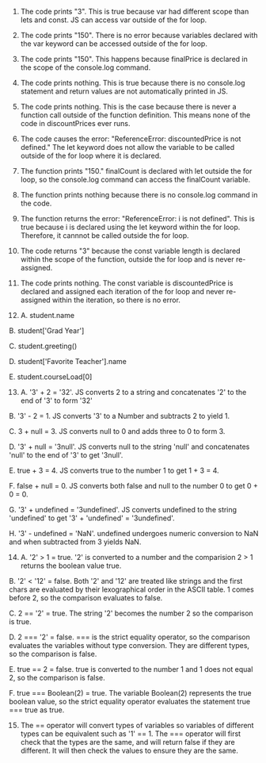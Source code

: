 1. The code prints "3". This is true because var had different scope than lets and const. JS can access var outside of the for loop.

2. The code prints "150". There is no error because variables declared with the var keyword can be accessed outside of the for loop.

3. The code prints "150". This happens because finalPrice is declared in the scope of the console.log command.

4. The code prints nothing. This is true because there is no console.log statement and return values are not automatically printed in JS.

5. The code prints nothing. This is the case because there is never a function call outside of the function definition. This means none of the code in discountPrices ever runs.

6. The code causes the error: "ReferenceError: discountedPrice is not defined." The let keyword does not allow the variable to be called outside of the for loop where it is declared.

7. The function prints "150." finalCount is declared with let outside the for loop, so the console.log command can access the finalCount variable.

8. The function prints nothing because there is no console.log command in the code.

9. The function returns the error: "ReferenceError: i is not defined". This is true because i is declared using the let keyword within the for loop. Therefore, it cannnot be called outside the for loop.

10. The code returns "3" because the const variable length is declared within the scope of the function, outside the for loop and is never re-assigned.

11. The code prints nothing. The const variable is discountedPrice is declared and assigned each iteration of the for loop and never re-assigned within the iteration, so there is no error.

12. A. student.name

B. student['Grad Year']

C. student.greeting()

D. student['Favorite Teacher'].name

E. student.courseLoad[0]

13. A. '3' + 2 = '32'. JS converts 2 to a string and concatenates '2' to the end of '3' to form '32' 

B. '3' - 2 = 1. JS converts '3' to a Number and subtracts 2 to yield 1.

C. 3 + null = 3. JS converts null to 0 and adds three to 0 to form 3.

D. '3' + null = '3null'. JS converts null to the string 'null' and concatenates 'null' to the end of '3' to get '3null'.

E. true + 3 = 4. JS converts true to the number 1 to get 1 + 3 = 4.

F. false + null = 0. JS converts both false and null to the number 0 to get 0 + 0 = 0.

G. '3' + undefined = '3undefined'. JS converts undefined to the string 'undefined' to get '3' + 'undefined' = '3undefined'.

H. '3' - undefined = 'NaN'. undefined undergoes numeric conversion to NaN and when subtracted from 3 yields NaN.

14. A. '2' > 1 = true. '2' is converted to a number and the comparision 2 > 1 returns the boolean value true.

B. '2' < '12' = false. Both '2' and '12' are treated like strings and the first chars are evaluated by their lexographical order in the ASCII table. 1 comes before 2, so the comparison evaluates to false.

C. 2 == '2' = true. The string '2' becomes the number 2 so the comparison is true.

D. 2 === '2' = false. === is the strict equality operator, so the comparison evaluates the variables without type conversion. They are different types, so the comparison is false.

E. true == 2 = false. true is converted to the number 1 and 1 does not equal 2, so the comparison is false.

F. true === Boolean(2) = true. The variable Boolean(2) represents the true boolean value, so the strict equality operator evaluates the statement true === true as true.

15. The == operator will convert types of variables so variables of different types can be equivalent such as '1' == 1. The === operator will first check that the types are the same, and will return false if they are different. It will then check the values to ensure they are the same.